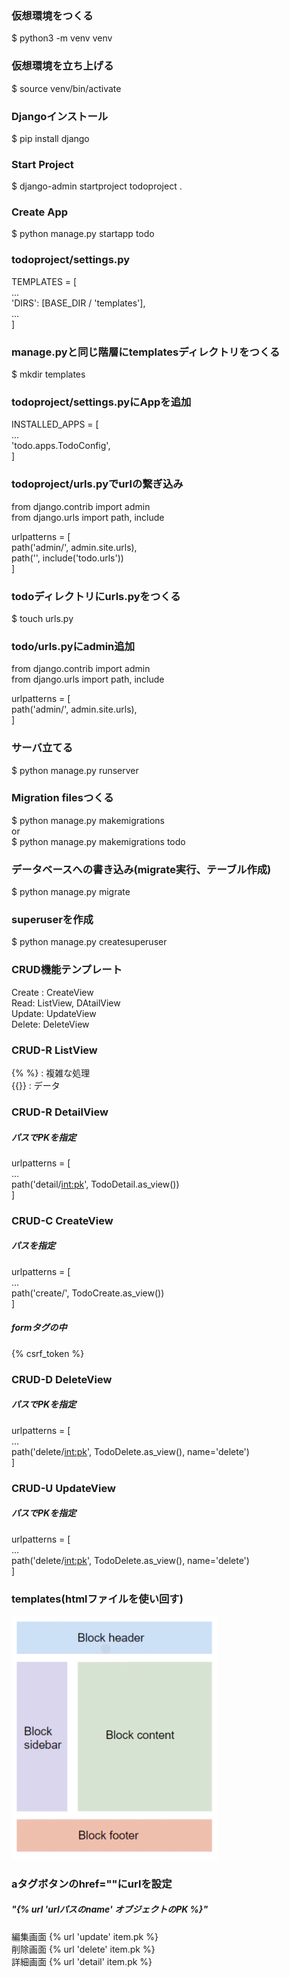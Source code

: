 ### 仮想環境をつくる
$ python3 -m venv venv

### 仮想環境を立ち上げる
$ source venv/bin/activate

### Djangoインストール
$ pip install django

### Start Project
$ django-admin startproject todoproject .

### Create App
$ python manage.py startapp todo

### todoproject/settings.py
TEMPLATES = [<br>
        ...<br>
        'DIRS': [BASE_DIR / 'templates'],<br>
        ...<br>
]

### manage.pyと同じ階層にtemplatesディレクトリをつくる
$ mkdir templates

### todoproject/settings.pyにAppを追加
INSTALLED_APPS = [<br>
    ...<br>
    'todo.apps.TodoConfig',<br>
]

### todoproject/urls.pyでurlの繋ぎ込み
from django.contrib import admin<br>
from django.urls import path, include<br>

urlpatterns = [<br>
    path('admin/', admin.site.urls),<br>
    path('', include('todo.urls'))<br>
]

### todoディレクトリにurls.pyをつくる
$ touch urls.py

### todo/urls.pyにadmin追加
from django.contrib import admin<br>
from django.urls import path, include<br>

urlpatterns = [<br>
    path('admin/', admin.site.urls),<br>
]

### サーバ立てる
$ python manage.py runserver

### Migration filesつくる
$ python manage.py makemigrations
<br>or<br>
$ python manage.py makemigrations todo

### データベースへの書き込み(migrate実行、テーブル作成)
$ python manage.py migrate

### superuserを作成
$ python manage.py createsuperuser

### CRUD機能テンプレート
Create : CreateView<br>
Read: ListView, DAtailView<br>
Update: UpdateView<br>
Delete: DeleteView<br>

### CRUD-R ListView
{% %} : 複雑な処理<br>
{{}} : データ<br>

### CRUD-R DetailView
##### パスでPKを指定<br>
urlpatterns = [<br>
    ...<br>
    path('detail/<int:pk>', TodoDetail.as_view())<br>
]

### CRUD-C CreateView
##### パスを指定<br>
urlpatterns = [<br>
    ...<br>
    path('create/', TodoCreate.as_view())<br>
]<br>
##### formタグの中
{% csrf_token %}


### CRUD-D DeleteView
##### パスでPKを指定<br>
urlpatterns = [<br>
    ...<br>
        path('delete/<int:pk>', TodoDelete.as_view(), name='delete')<br>
]<br>

### CRUD-U UpdateView
##### パスでPKを指定<br>
urlpatterns = [<br>
    ...<br>
        path('delete/<int:pk>', TodoDelete.as_view(), name='delete')<br>
]<br>

### templates(htmlファイルを使い回す)
<img src="templates/img/キャプチャ.PNG" alt="template_image">

### aタグボタンのhref=""にurlを設定
##### "{% url 'urlパスのname' オブジェクトのPK %}"
編集画面 {% url 'update' item.pk %}<br>
削除画面 {% url 'delete' item.pk %}<br>
詳細画面 {% url 'detail' item.pk %}<br>
